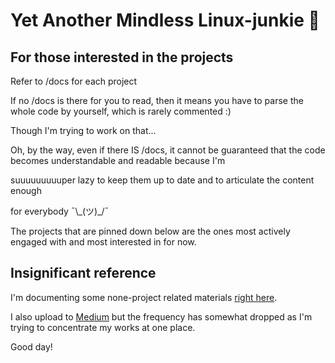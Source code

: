 # Yet Another Mindless Linux-junkie :zany_face:


## For those interested in the projects

Refer to /docs for each project

If no /docs is there for you to read, then it means you have to parse the whole code by yourself, which is rarely commented :)

Though I'm trying to work on that...

Oh, by the way, even if there IS /docs, it cannot be guaranteed that the code becomes  understandable and readable because I'm

suuuuuuuuuper lazy to keep them up to date and to articulate the content enough

for everybody ¯\\\_(ツ)_/¯

The projects that are pinned down below are the ones most actively engaged with and most interested in for now.


## Insignificant reference

I'm documenting some none-project related materials [right here](https://github.com/seantywork/seantywork).

I also upload to [Medium](https://medium.com/@seantywork) but the frequency has somewhat dropped as I'm trying to concentrate my works at one place.

Good day!





